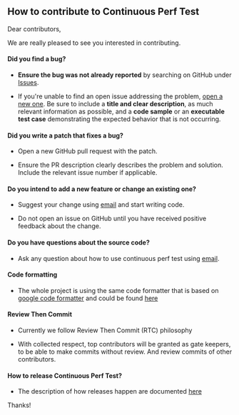 ## How to contribute to Continuous Perf Test

Dear contributors,

We are really pleased to see you interested in contributing.


#### **Did you find a bug?**

* **Ensure the bug was not already reported** by searching on GitHub under [Issues](https://github.com/continuousperftest/agent-java/issues).

* If you're unable to find an open issue addressing the problem, [open a new one](https://github.com/continuousperftest/agent-java/issues/new). Be sure to include a **title and clear description**, as much relevant information as possible, and a **code sample** or an **executable test case** demonstrating the expected behavior that is not occurring.


#### **Did you write a patch that fixes a bug?**

* Open a new GitHub pull request with the patch.

* Ensure the PR description clearly describes the problem and solution. Include the relevant issue number if applicable.


#### **Do you intend to add a new feature or change an existing one?**

* Suggest your change using [email](oleg.strunevskiy@gmail.com) and start writing code.

* Do not open an issue on GitHub until you have received positive feedback about the change.


#### **Do you have questions about the source code?**

* Ask any question about how to use continuous perf test using [email](oleg.strunevskiy@gmail.com).


#### **Code formatting**

* The whole project is using the same code formatter that is based on [google code formatter](https://github.com/google/google-java-format) and could be found [here](https://github.com/continuousperftest/continuousperftest/tree/master/formatting-profile)


#### **Review Then Commit**

* Currently we follow Review Then Commit (RTC) philosophy

* With collected respect, top contributors will be granted as gate keepers, to be able to make commits without review. And review commits of other contributors.

#### **How to release Continuous Perf Test?**

* The description of how releases happen are documented [here](https://github.com/continuousperftest/agent-java/blob/master/RELEASE.md)


Thanks!